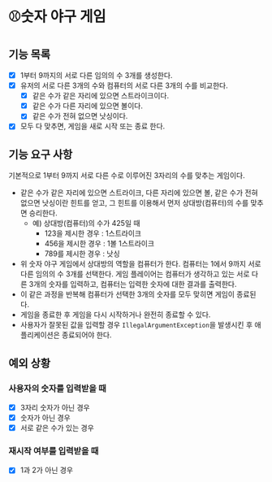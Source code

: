 # ⚾숫자 야구 게임

## 기능 목록

- [x] 1부터 9까지의 서로 다른 임의의 수 3개를 생성한다.
- [x] 유저의 서로 다른 3개의 수와 컴퓨터의 서로 다른 3개의 수를 비교한다.
  - [x] 같은 수가 같은 자리에 있으면 스트라이크이다.
  - [x] 같은 수가 다른 자리에 있으면 볼이다.
  - [x] 같은 수가 전혀 없으면 낫싱이다.
-[x] 모두 다 맞추면, 게임을 새로 시작 또는 종료 한다.

## 기능 요구 사항
기본적으로 1부터 9까지 서로 다른 수로 이루어진 3자리의 수를 맞추는 게임이다.

- 같은 수가 같은 자리에 있으면 스트라이크, 다른 자리에 있으면 볼, 같은 수가 전혀 없으면 낫싱이란 힌트를 얻고, 그 힌트를 이용해서 먼저 상대방(컴퓨터)의 수를 맞추면 승리한다.
    - 예) 상대방(컴퓨터)의 수가 425일 때
        - 123을 제시한 경우 : 1스트라이크
        - 456을 제시한 경우 : 1볼 1스트라이크
        - 789를 제시한 경우 : 낫싱
- 위 숫자 야구 게임에서 상대방의 역할을 컴퓨터가 한다. 컴퓨터는 1에서 9까지 서로 다른 임의의 수 3개를 선택한다. 게임 플레이어는 컴퓨터가 생각하고 있는 서로 다른 3개의 숫자를 입력하고, 컴퓨터는 입력한 숫자에 대한
  결과를 출력한다.
- 이 같은 과정을 반복해 컴퓨터가 선택한 3개의 숫자를 모두 맞히면 게임이 종료된다.
- 게임을 종료한 후 게임을 다시 시작하거나 완전히 종료할 수 있다.
- 사용자가 잘못된 값을 입력할 경우 `IllegalArgumentException`을 발생시킨 후 애플리케이션은 종료되어야 한다.

## 예외 상황

### 사용자의 숫자를 입력받을 때
- [x] 3자리 숫자가 아닌 경우
- [x] 숫자가 아닌 경우
- [x] 서로 같은 수가 있는 경우

### 재시작 여부를 입력받을 때
- [x] 1과 2가 아닌 경우

